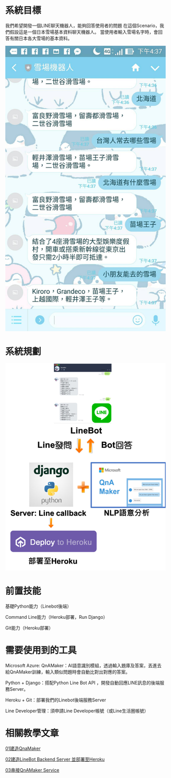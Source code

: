 # 系統目標

我們希望開發一個LINE聊天機器人，能夠回答使用者的問題
在這個Scenario，我們假設這是一個日本雪場基本資料聊天機器人。
當使用者輸入雪場名字時，會回答有關日本各大雪場的基本資料。

![DEMO](demo.jpg)

# 系統規劃

![STRUCTURE](structure.jpg)

# 前置技能

基礎Python能力（Linebot後端）

Command Line能力（Heroku部署，Run Django）

Git能力（Heroku部署）

# 需要使用到的工具
Microsoft Azure: QnAMaker：AI語意識別模組，透過輸入題庫及答案，丟進去給QnAMaker訓練，輸入類似問題時會自動比對出對應的答案。

Python + Django：搭配Python Line Bot API ，開發自動回應LINE訊息的後端服務Server。

Heroku + Git：部署我們的Linebot後端服務Server

Line Developer管理：須申請Line Developer帳號（或Line生活圈帳號）

# 相關教學文章

[01建造QnaMaker](https://medium.com/@hatsukiotowa/手把手教你搭建聊天機器人-linebot-python-qnamaker-heroku-01建造qnamaker-99b88e8993b4)

[02建造LineBot Backend Server 並部署至Heroku](https://medium.com/@hatsukiotowa/手把手教你搭建聊天機器人-linebot-python-qnamaker-heroku-02建造linebot-backend-server-並部署至heroku-59b36357cd9d)

[03串接QnAMaker Service](https://medium.com/@hatsukiotowa/手把手教你搭建聊天機器人-linebot-python-qnamaker-heroku-03串接qnamaker-service-beb892cd72ee)
